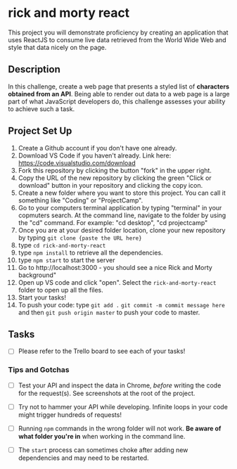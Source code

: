 # rick and morty react

This project you will demonstrate proficiency by creating an application that uses ReactJS to consume live data retrieved from the World Wide Web and style that data nicely on the page.

## Description

In this challenge, create a web page that presents a styled list of **characters obtained from an API**. Being able to render out data to a web page is a large part of what JavaScript developers do, this challenge assesses your ability to achieve such a task.


## Project Set Up

1. Create a Github account if you don't have one already. 
2. Download VS Code if you haven't already. Link here: https://code.visualstudio.com/download
3. Fork this repository by clicking the button "fork" in the upper right. 
4. Copy the URL of the new repository by clicking the green "Click or download" button in your repository and clicking the copy icon.
5.  Create a new folder where you want to store this project. You can call it something like "Coding" or "ProjectCamp".
6.  Go to your computers terminal application by typing "terminal" in your copmuters search.  At the command line, navigate to the folder by using the "cd" command. For example: "cd desktop", "cd projectcamp" 
7. Once you are at your desired folder location, clone your new repository by typing `git clone {paste the URL here}`
8. type `cd rick-and-morty-react`
9. type `npm install` to retrieve all the dependencies. 
10. type `npm start` to start the server
11. Go to http://localhost:3000 - you should see a nice Rick and Morty background"
12. Open up VS code and click "open". Select the `rick-and-morty-react` folder to open up all the files.
13. Start your tasks!
14. To push your code: type `git add .` `git commit -m commit message here` and then `git push origin master` to push your code to master.

## Tasks

- [ ] Please refer to the Trello board to see each of your tasks!


### Tips and Gotchas

- [ ] Test your API and inspect the data in Chrome, _before_ writing the code for the request(s). See screenshots at the root of the project.
- [ ] Try not to hammer your API while developing. Infinite loops in your code might trigger hundreds of requests!
- [ ] Running `npm` commands in the wrong folder will not work. **Be aware of what folder you're in** when working in the command line.
- [ ] The `start` process can sometimes choke after adding new dependencies and may need to be restarted.

